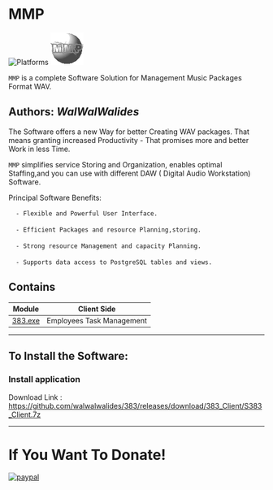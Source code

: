 # MMP
![Platforms](https://img.shields.io/badge/Supported%20platforms-Win32%20and%20Win64-red.svg)
![](MMP.png)

`MMP` is a complete Software Solution for Management Music Packages Format WAV.


**Authors:**  *WalWalWalides*
------

The Software offers a new Way for better Creating WAV packages. That means granting increased Productivity - That promises more and better Work in less Time.

`MMP` simplifies service Storing and Organization, enables optimal Staffing,and you can use with different DAW ( Digital Audio Workstation) Software.




Principal Software Benefits:

      - Flexible and Powerful User Interface.

      - Efficient Packages and resource Planning,storing.

      - Strong resource Management and capacity Planning.
      
      - Supports data access to PostgreSQL tables and views.


    
    


## Contains

| Module | Client Side | 
| --- | --- |
|[383.exe](https://github.com/walwalwalides/383/tree/master/Client/383)|Employees Task Management  |


------

## To Install the Software:

### Install application 
Download Link : https://github.com/walwalwalides/383/releases/download/383_Client/S383_Client.7z



------

# If You Want To Donate!

[![paypal](https://www.paypalobjects.com/en_US/i/btn/btn_donateCC_LG.gif)](https://www.paypal.com/cgi-bin/webscr?cmd=_s-xclick&hosted_button_id=Y79F36A9BGLHS&source=url)


